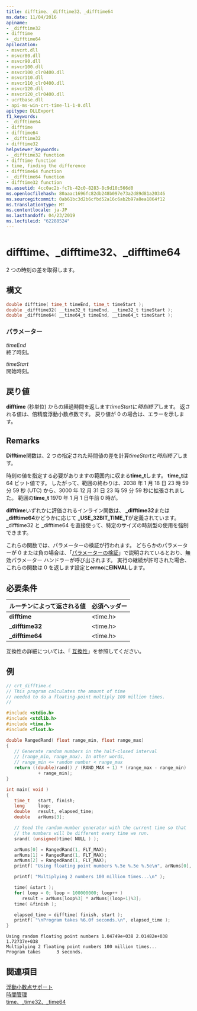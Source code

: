 ```yaml
---
title: difftime、_difftime32、_difftime64
ms.date: 11/04/2016
apiname:
- _difftime32
- difftime
- _difftime64
apilocation:
- msvcrt.dll
- msvcr80.dll
- msvcr90.dll
- msvcr100.dll
- msvcr100_clr0400.dll
- msvcr110.dll
- msvcr110_clr0400.dll
- msvcr120.dll
- msvcr120_clr0400.dll
- ucrtbase.dll
- api-ms-win-crt-time-l1-1-0.dll
apitype: DLLExport
f1_keywords:
- _difftime64
- difftime
- difftime64
- _difftime32
- difftime32
helpviewer_keywords:
- _difftime32 function
- difftime function
- time, finding the difference
- difftime64 function
- _difftime64 function
- difftime32 function
ms.assetid: 4cc0ac2b-fc7b-42c0-8283-8c9d10c566d0
ms.openlocfilehash: 80aaac1696fc82db248b097e73a2d89d81a20346
ms.sourcegitcommit: 0ab61bc3d2b6cfbd52a16c6ab2b97a8ea1864f12
ms.translationtype: MT
ms.contentlocale: ja-JP
ms.lasthandoff: 04/23/2019
ms.locfileid: "62288524"
---
```

# <a name="difftime-difftime32-difftime64"></a>difftime、_difftime32、_difftime64

2 つの時刻の差を取得します。

## <a name="syntax"></a>構文

```C
double difftime( time_t timeEnd, time_t timeStart );
double _difftime32( __time32_t timeEnd, __time32_t timeStart );
double _difftime64( __time64_t timeEnd, __time64_t timeStart );
```

### <a name="parameters"></a>パラメーター

*timeEnd*<br/>
終了時刻。

*timeStart*<br/>
開始時刻。

## <a name="return-value"></a>戻り値

**difftime** (秒単位) からの経過時間を返します*timeStart*に*時刻終了*します。 返される値は、倍精度浮動小数点数です。 戻り値が 0 の場合は、エラーを示します。

## <a name="remarks"></a>Remarks

**Difftime**関数は、2 つの指定された時間値の差を計算*timeStart*と*時刻終了*します。

時刻の値を指定する必要がありますの範囲内に収まる**time_t**します。 **time_t**は 64 ビット値です。 したがって、範囲の終わりは、2038 年 1 月 18 日 23 時 59 分 59 秒 (UTC) から、3000 年 12 月 31 日 23 時 59 分 59 秒に拡張されました。 範囲の**time_t** 1970 年 1 月 1 日午前 0 時が。

**difftime**いずれかに評価されるインライン関数は、 **_difftime32**または **_difftime64**かどうかに応じて **_USE_32BIT_TIME_T**が定義されています。 _difftime32 と _difftime64 を直接使って、特定のサイズの時刻型の使用を強制できます。

これらの関数では、パラメーターの検証が行われます。 どちらかのパラメーターが 0 または負の場合は、「[パラメーターの検証](../../c-runtime-library/parameter-validation.md)」で説明されているとおり、無効パラメーター ハンドラーが呼び出されます。 実行の継続が許可された場合、これらの関数は 0 を返します設定と**errno**に**EINVAL**します。

## <a name="requirements"></a>必要条件

|ルーチンによって返される値|必須ヘッダー|
|-------------|---------------------|
|**difftime**|\<time.h>|
|**_difftime32**|\<time.h>|
|**_difftime64**|\<time.h>|

互換性の詳細については、「 [互換性](../../c-runtime-library/compatibility.md)」を参照してください。

## <a name="example"></a>例

```cpp
// crt_difftime.c
// This program calculates the amount of time
// needed to do a floating-point multiply 100 million times.
//

#include <stdio.h>
#include <stdlib.h>
#include <time.h>
#include <float.h>

double RangedRand( float range_min, float range_max)
{
   // Generate random numbers in the half-closed interval
   // [range_min, range_max). In other words,
   // range_min <= random number < range_max
   return ((double)rand() / (RAND_MAX + 1) * (range_max - range_min)
            + range_min);
}

int main( void )
{
   time_t   start, finish;
   long     loop;
   double   result, elapsed_time;
   double   arNums[3];

   // Seed the random-number generator with the current time so that
   // the numbers will be different every time we run.
   srand( (unsigned)time( NULL ) );

   arNums[0] = RangedRand(1, FLT_MAX);
   arNums[1] = RangedRand(1, FLT_MAX);
   arNums[2] = RangedRand(1, FLT_MAX);
   printf( "Using floating point numbers %.5e %.5e %.5e\n", arNums[0], arNums[1], arNums[2] );

   printf( "Multiplying 2 numbers 100 million times...\n" );

   time( &start );
   for( loop = 0; loop < 100000000; loop++ )
      result = arNums[loop%3] * arNums[(loop+1)%3];
   time( &finish );

   elapsed_time = difftime( finish, start );
   printf( "\nProgram takes %6.0f seconds.\n", elapsed_time );
}
```

```Output
Using random floating point numbers 1.04749e+038 2.01482e+038 1.72737e+038
Multiplying 2 floating point numbers 100 million times...
Program takes      3 seconds.
```

## <a name="see-also"></a>関連項目

[浮動小数点サポート](../../c-runtime-library/floating-point-support.md)<br/>
[時間管理](../../c-runtime-library/time-management.md)<br/>
[time、_time32、_time64](time-time32-time64.md)<br/>
